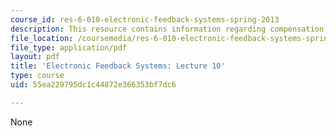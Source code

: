 ```yaml
---
course_id: res-6-010-electronic-feedback-systems-spring-2013
description: This resource contains information regarding compensation example.
file_location: /coursemedia/res-6-010-electronic-feedback-systems-spring-2013/55ea229795dc1c44872e366353bf7dc6_MITRES_6-010S13_lec10.pdf
file_type: application/pdf
layout: pdf
title: 'Electronic Feedback Systems: Lecture 10'
type: course
uid: 55ea229795dc1c44872e366353bf7dc6

---
```

None